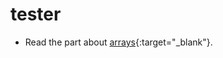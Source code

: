 # tester
* Read the part about [arrays](http://speakingjs.com/es5/ch01.html#basic_arrays){:target="_blank"}.
